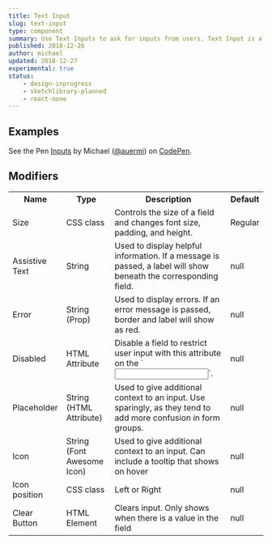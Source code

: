 ```yaml
---
title: Text Input
slug: text-input
type: component
summary: Use Text Inputs to ask for inputs from users. Text Input is a complex component as it has a lot of modifiers
published: 2018-12-26
author: michael
updated: 2018-12-27
experimental: true
status:
    - design-inprogress
    - sketchlibrary-planned
    - react-none
---
```


##  Examples
<p data-height="960" data-theme-id="light" data-slug-hash="BvdrzN" data-default-tab="result" data-user="auermi" data-pen-title="Inputs" class="codepen">See the Pen <a href="https://codepen.io/auermi/pen/BvdrzN/">Inputs</a> by Michael (<a href="https://codepen.io/auermi">@auermi</a>) on <a href="https://codepen.io">CodePen</a>.</p>
<script async src="https://static.codepen.io/assets/embed/ei.js"></script>

## Modifiers
<table> 
    <tr>
        <th>Name</th>
        <th>Type</th>
        <th>Description</th>
        <th>Default</th>
    </tr>
    <tr>
        <td>Size</td>
        <td>CSS class</td>
        <td>Controls the size of a field and changes font size, padding, and height.</td>
        <td>Regular</td>
    </tr>
    <tr>
        <td>Assistive Text</td>
        <td>String</td>
        <td>Used to display helpful information. If a message is passed, a label will show beneath the corresponding field.</td>
        <td>null</td>
    </tr>
    <tr>
        <td>Error</td>
        <td>String (Prop)</td>
        <td>Used to display errors. If an error message is passed, border and label will show as red.</td>
        <td>null</td>
    </tr>
    <tr>
        <td>Disabled</td>
        <td>HTML Attribute</td>
        <td>Disable a field to restrict user input with this attribute on the `<input>`.</td>
        <td>null</td>
    </tr>
    <tr>
        <td>Placeholder</td>
        <td>String (HTML Attribute)</td>
        <td>Used to give additional context to an input. Use sparingly, as they tend to add more confusion in form groups.</td>
        <td>null</td>
    </tr>
    <tr>
        <td>Icon</td>
        <td>String (Font Awesome Icon)</td>
        <td>Used to give additional context to an input. Can include a tooltip that shows on hover</td>
        <td>null</td>
    </tr>
    <tr>
        <td>Icon position</td>
        <td>CSS class</td>
        <td>Left or Right</td>
        <td>null</td>
    </tr>
    <tr>
        <td>Clear Button</td>
        <td>HTML Element</td>
        <td>Clears input. Only shows when there is a value in the field</td>
        <td>null</td>
    </tr>
</table>